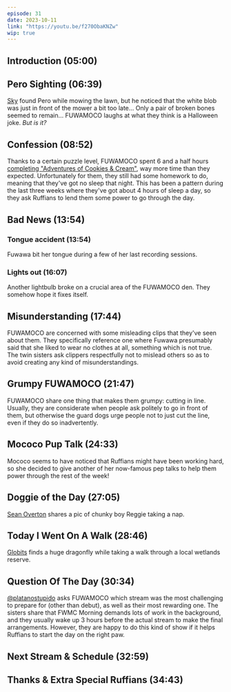 ```yaml
---
episode: 31
date: 2023-10-11
link: "https://youtu.be/f270ObaKNZw"
wip: true
---
```


## Introduction (05:00)

## Pero Sighting (06:39)

[Sky](https://twitter.com/Skylanderspizza/status/1703504111600115713) found Pero while mowing the lawn, but he noticed that the white blob was just in front of the mower a bit too late… Only a pair of broken bones seemed to remain… FUWAMOCO laughs at what they think is a Halloween joke. *But is it?*

## Confession (08:52)

Thanks to a certain puzzle level, FUWAMOCO spent 6 and a half hours [completing "Adventures of Cookies & Cream"](https://youtu.be/ZK7hNUALkvI), way more time than they expected. Unfortunately for them, they still had some homework to do, meaning that they've got no sleep that night. This has been a pattern during the last three weeks where they've got about 4 hours of sleep a day, so they ask Ruffians to lend them some power to go through the day.

## Bad News (13:54)

### Tongue accident (13:54)

Fuwawa bit her tongue during a few of her last recording sessions.

### Lights out (16:07)

Another lightbulb broke on a crucial area of the FUWAMOCO den. They somehow hope it fixes itself.

## Misunderstanding (17:44)

FUWAMOCO are concerned with some misleading clips that they've seen about them. They specifically reference one where Fuwawa presumably said that she liked to wear no clothes at all, something which is not true. The twin sisters ask clippers respectfully not to mislead others so as to avoid creating any kind of misunderstandings.

## Grumpy FUWAMOCO (21:47)

FUWAMOCO share one thing that makes them grumpy: cutting in line. Usually, they are considerate when people ask politely to go in front of them, but otherwise the guard dogs urge people not to just cut the line, even if they do so inadvertently.

## Mococo Pup Talk (24:33)

Mococo seems to have noticed that Ruffians might have been working hard, so she decided to give another of her now-famous pep talks to help them power through the rest of the week!

## Doggie of the Day (27:05)

[Sean Overton](https://twitter.com/FangorrLoL/status/1709607950698889295) shares a pic of chunky boy Reggie taking a nap.

## Today I Went On A Walk (28:46)

[Globits](https://twitter.com/Globitstg/status/1711653093488619625) finds a huge dragonfly while taking a walk through a local wetlands reserve.

## Question Of The Day (30:34)

[@platanostupido](https://twitter.com/platanostupido/status/1708833832580042988) asks FUWAMOCO which stream was the most challenging to prepare for (other than debut), as well as their most rewarding one. The sisters share that FWMC Morning demands lots of work in the background, and they usually wake up 3 hours before the actual stream to make the final arrangements. However, they are happy to do this kind of show if it helps Ruffians to start the day on the right paw.

## Next Stream & Schedule (32:59)

## Thanks & Extra Special Ruffians (34:43)
